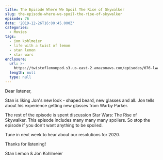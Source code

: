 ```yaml
---
title: The Episode Where We Spoil The Rise of Skywalker
slug: the-episode-where-we-spoil-the-rise-of-skywalker
episode: 76
date: '2019-12-26T16:00:45.000Z'
categories:
  - Movies
tags:
  - jon kohlmeier
  - life with a twist of lemon
  - stan lemon
  - star wars
enclosure:
  url: >-
    https://twistoflemonpod.s3.us-east-2.amazonaws.com/episodes/076-lwatol-20191236.mp3
  length: null
  type: null
---
```


Dear listener,

Stan is liking Jon's new look - shaped beard, new glasses and all. Jon tells about his experience getting new glasses from Warby Parker.

The rest of the episode is spent discussion Star Wars: The Rise of Skywalker. This episode includes many many many spoilers. So stop the episode if you don't want anything to be spoiled.

Tune in next week to hear about our resolutions for 2020.

Thanks for listening!

Stan Lemon & Jon Kohlmeier
